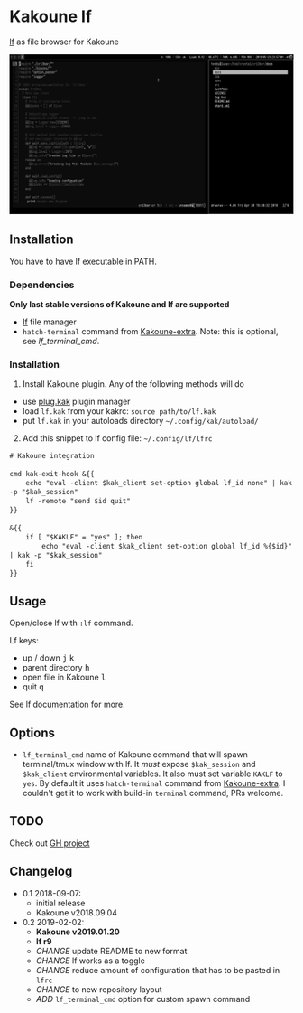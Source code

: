 # Kakoune lf

[lf] as file browser for Kakoune

![screenshot](screen.png)

## Installation

You have to have lf executable in PATH.

### Dependencies

**Only last stable versions of Kakoune and lf are supported**

- [lf][lf] file manager
- `hatch-terminal` command from [Kakoune-extra]. Note: this is optional,
  see *lf_terminal_cmd*.

### Installation

1. Install Kakoune plugin. Any of the following methods will do

- use [plug.kak] plugin manager
- load `lf.kak` from your kakrc: `source path/to/lf.kak`
- put `lf.kak` in your autoloads directory `~/.config/kak/autoload/`

2. Add this snippet to lf config file: `~/.config/lf/lfrc`

```
# Kakoune integration

cmd kak-exit-hook &{{
    echo "eval -client $kak_client set-option global lf_id none" | kak -p "$kak_session"
	lf -remote "send $id quit"
}}

&{{
	if [ "$KAKLF" = "yes" ]; then
		echo "eval -client $kak_client set-option global lf_id %{$id}" | kak -p "$kak_session"
	fi
}}
```

## Usage

Open/close lf with `:lf` command. 

Lf keys:
- up / down <kbd>j</kbd> <kbd>k</kbd>
- parent directory <kbd>h</kbd>
- open file in Kakoune <kbd>l</kbd>
- quit <kbd>q</kbd>

See lf documentation for more.

## Options

- `lf_terminal_cmd` name of Kakoune command that will spawn terminal/tmux window
  with lf. It *must* expose `$kak_session` and `$kak_client` environmental variables.
  It also must set variable `KAKLF` to `yes`. By default it uses `hatch-terminal` command
  from [Kakoune-extra]. I couldn't get it to work with build-in `terminal`
  command, PRs welcome.

## TODO

Check out [GH project](https://github.com/TeddyDD/kakoune-lf/projects/)

## Changelog

- 0.1 2018-09-07:
	- initial release
	- Kakoune v2018.09.04
- 0.2 2019-02-02:
	- **Kakoune v2019.01.20**
	- **lf r9**
	- _CHANGE_ update README to new format
	- _CHANGE_ lf works as a toggle
	- _CHANGE_ reduce amount of configuration that has to be pasted in `lfrc`
	- _CHANGE_ to new repository layout
	- _ADD_ `lf_terminal_cmd` option for custom spawn command


[lf]: https://github.com/gokcehan/lf
[Kakoune]: http://kakoune.org/
[Kakoune-extra]: https://github.com/lenormf/kakoune-extra
[plug.kak]: https://github.com/andreyorst/plug.kak
